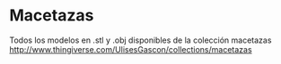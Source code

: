 # Macetazas
Todos los modelos en .stl y .obj disponibles de la colección macetazas http://www.thingiverse.com/UlisesGascon/collections/macetazas
